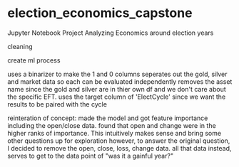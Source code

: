 # election_economics_capstone
Jupyter Notebook Project Analyzing Economics around election years

cleaning



create ml process

uses a binarizer to make the 1 and 0 columns
seperates out the gold, silver and market data so each can be evaluated independently
removes the asset name since the gold and silver are in thier own df and we don't care about the specific EFT.
uses the target column of 'ElectCycle' since we want the results to be paired with the cycle






reinteration of concept:
made the model and got feature importance including the open/close data. found that open and change were in the higher ranks of importance.
This intuitively makes sense and bring some other questions up for exploration however, to answer the original question, I decided to remove 
the open, close, loss, change data. all that data instead, serves to get to the data point of "was it a gainful year?"